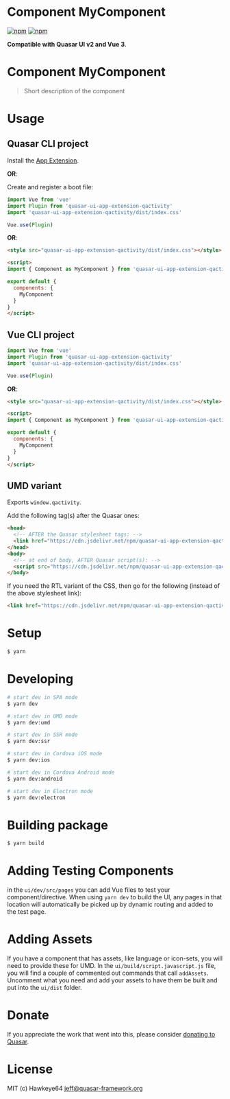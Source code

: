 # Component MyComponent

[![npm](https://img.shields.io/npm/v/quasar-ui-app-extension-qactivity.svg?label=quasar-ui-app-extension-qactivity)](https://www.npmjs.com/package/quasar-ui-app-extension-qactivity)
[![npm](https://img.shields.io/npm/dt/quasar-ui-app-extension-qactivity.svg)](https://www.npmjs.com/package/quasar-ui-app-extension-qactivity)

**Compatible with Quasar UI v2 and Vue 3**.

# Component MyComponent
> Short description of the component


# Usage

## Quasar CLI project

Install the [App Extension](../app-extension).

**OR**:

Create and register a boot file:

```js
import Vue from 'vue'
import Plugin from 'quasar-ui-app-extension-qactivity'
import 'quasar-ui-app-extension-qactivity/dist/index.css'

Vue.use(Plugin)
```

**OR**:

```html
<style src="quasar-ui-app-extension-qactivity/dist/index.css"></style>

<script>
import { Component as MyComponent } from 'quasar-ui-app-extension-qactivity'

export default {
  components: {
    MyComponent
  }
}
</script>
```

## Vue CLI project

```js
import Vue from 'vue'
import Plugin from 'quasar-ui-app-extension-qactivity'
import 'quasar-ui-app-extension-qactivity/dist/index.css'

Vue.use(Plugin)
```

**OR**:

```html
<style src="quasar-ui-app-extension-qactivity/dist/index.css"></style>

<script>
import { Component as MyComponent } from 'quasar-ui-app-extension-qactivity'

export default {
  components: {
    MyComponent
  }
}
</script>
```

## UMD variant

Exports `window.qactivity`.

Add the following tag(s) after the Quasar ones:

```html
<head>
  <!-- AFTER the Quasar stylesheet tags: -->
  <link href="https://cdn.jsdelivr.net/npm/quasar-ui-app-extension-qactivity/dist/index.min.css" rel="stylesheet" type="text/css">
</head>
<body>
  <!-- at end of body, AFTER Quasar script(s): -->
  <script src="https://cdn.jsdelivr.net/npm/quasar-ui-app-extension-qactivity/dist/index.umd.min.js"></script>
</body>
```
If you need the RTL variant of the CSS, then go for the following (instead of the above stylesheet link):
```html
<link href="https://cdn.jsdelivr.net/npm/quasar-ui-app-extension-qactivity/dist/index.rtl.min.css" rel="stylesheet" type="text/css">
```

# Setup
```bash
$ yarn
```

# Developing
```bash
# start dev in SPA mode
$ yarn dev

# start dev in UMD mode
$ yarn dev:umd

# start dev in SSR mode
$ yarn dev:ssr

# start dev in Cordova iOS mode
$ yarn dev:ios

# start dev in Cordova Android mode
$ yarn dev:android

# start dev in Electron mode
$ yarn dev:electron
```

# Building package
```bash
$ yarn build
```

# Adding Testing Components
in the `ui/dev/src/pages` you can add Vue files to test your component/directive. When using `yarn dev` to build the UI, any pages in that location will automatically be picked up by dynamic routing and added to the test page.

# Adding Assets
If you have a component that has assets, like language or icon-sets, you will need to provide these for UMD. In the `ui/build/script.javascript.js` file, you will find a couple of commented out commands that call `addAssets`. Uncomment what you need and add your assets to have them be built and put into the `ui/dist` folder.

# Donate
If you appreciate the work that went into this, please consider [donating to Quasar](https://donate.quasar.dev).

# License
MIT (c) Hawkeye64 <jeff@quasar-framework.org>
